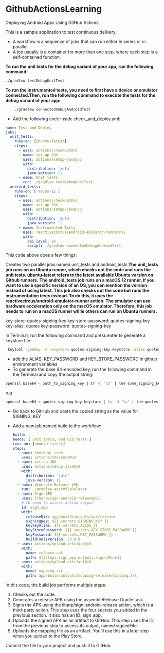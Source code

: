 # GithubActionsLearning
Deploying Android Apps Using GitHub Actions

This is a sample application to test continuous delivery.

- A workflow is a sequence of jobs that can run either in series or in parallel 
- A job usually is a container for more than one step, where each step is a self-contained function.

**To run the unit tests for the debug variant of your app, run the following command:**

```bash
./gradlew testDebugUnitTest
```

**To run the instrumented tests, you need to first have a device or emulator connected.Then, run the following command to execute the tests for the debug variant of your app:**

  ```bash
      ./gradlew connectedDebugAndroidTest
   ```

- Add the following code inside check_and_deploy.yml:

```yaml
name: Test and Deploy
jobs:
  unit_tests:
    runs-on: [ubuntu-latest]
    steps:
      - uses: actions/checkout@v3
      - name: set up JDK
        uses: actions/setup-java@v3
        with:
          distribution: 'zulu'
          java-version: 11
      - name: Unit tests
        run: ./gradlew testDebugUnitTest
  android_tests:
    runs-on: [ macos-12 ]
    steps:
      - uses: actions/checkout@v3
      - name: set up JDK
        uses: actions/setup-java@v3
        with:
          distribution: 'zulu'
          java-version: 11
      - name: Instrumented Tests
        uses: reactivecircus/android-emulator-runner@v2
        with:
          api-level: 29
          script: ./gradlew connectedDebugAndroidTest
```
This code above does a few things:

Creates two parallel jobs named unit_tests and android_tests
**The unit_tests job runs on an Ubuntu runner, which checks out the code and runs the unit tests. ubuntu-latest refers to the latest available Ubuntu version on Github runners.**
**The android_tests job runs on a macOS 12 runner. If you want to use a specific version of an OS, you can mention the version instead of using latest. This job also checks out the code but runs the instrumentation tests instead. To do this, it uses the reactivecircus/android-emulator-runner action. The emulator can use hardware acceleration only on the macOS emulator. Therefore, this job needs to run on a macOS runner while others can run on Ubuntu runners.**

key-store:
quotes-signing-key
key-store-password: quotes-signing-key
key-alias: quotes
key-password: quotes-signing-key

In Terminal, run the following command and press enter to generate a keystore file:

```bash
 keytool -genkey -v -keystore quotes-signing-key.keystore -alias quotes -keypass quotes-signing-key -storepass quotes-signing-key -keyalg RSA -sigalg SHA256withRSA -keysize 2048 -validity 7500
```

- add the ALIAS, KEY_PASSWORD and KEY_STORE_PASSWORD in github environment variables
- To generate the base 64-encoded key, run the following command in the Terminal and copy the output string:

```bash
openssl base64 < path_to_signing_key | tr -d '\n' | tee some_signing_key.jks.base64.txt
```
e.g 
```bash
openssl base64 < quotes-signing-key.keystore | tr -d '\n' | tee quotes-signing-key.jks.base64.txt
```
- Go back to GitHub and paste the copied string as the value for SIGNING_KEY
- Add a new job named build to the workflow:

    ```yaml
    build:
    needs: [ unit_tests, android_tests ]
    runs-on: [ubuntu-latest]
    steps:
      - name: Checkout code
        uses: actions/checkout@v3
      - name: set up JDK
        uses: actions/setup-java@v3
        with:
          distribution: 'zulu'
          java-version: 11
      - name: Generate Release APK
        run: ./gradlew assembleRelease
      - name: Sign APK
        uses: ilharp/sign-android-release@v1
        # ID used to access action output
        id: sign_app
        with:
          releaseDir: app/build/outputs/apk/release
          signingKey: ${{ secrets.SIGNING_KEY }}
          keykeyAlias: ${{ secrets.ALIAS }}
          keyStorePassword: ${{ secrets.KEY_STORE_PASSWORD }}
          keyPassword: ${{ secrets.KEY_PASSWORD }}
          buildToolsVersion: 33.0.0
      - uses: actions/upload-artifact@v3
        with:
          name: release.apk
          path: ${{steps.sign_app.outputs.signedFile}}
      - uses: actions/upload-artifact@v3
        with:
          name: mapping.txt
          path: app/build/outputs/mapping/release/mapping.txt
    ```

In this code, the build job performs multiple steps:

1. Checks out the code.
2. Generates a release APK using the assembleRelease Gradle task.
3. Signs the APK using the ilharp/sign-android-release action, which is a third-party action. This step uses the four secrets you added in the previous section. It also has an ID: sign_app.
4. Uploads the signed APK as an artifact to GitHub. This step uses the ID from the previous step to access its output, named signedFile.
5. Uploads the mapping file as an artifact. You’ll use this in a later step when you upload to the Play Store.

Commit the file to your project and push it to GitHub.